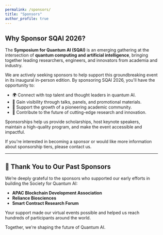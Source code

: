 ```yaml
---
permalink: /sponsors/
title: "Sponsors"
author_profile: true
---
```


## Why Sponsor SQAI 2026?

The **Symposium for Quantum AI (SQAI)** is an emerging gathering at the intersection of **quantum computing and artificial intelligence**, bringing together leading researchers, engineers, and innovators from academia and industry.

We are actively seeking sponsors to help support this groundbreaking event in its inaugural in-person edition. By sponsoring SQAI 2026, you'll have the opportunity to:

- 🌍 Connect with top talent and thought leaders in quantum AI.
- 🎤 Gain visibility through talks, panels, and promotional materials.
- 🚀 Support the growth of a pioneering academic community.
- 🧠 Contribute to the future of cutting-edge research and innovation.

Sponsorships help us provide scholarships, host keynote speakers, maintain a high-quality program, and make the event accessible and impactful.

If you're interested in becoming a sponsor or would like more information about sponsorship tiers, please contact us.

---

## 🙏 Thank You to Our Past Sponsors

We’re deeply grateful to the sponsors who supported our early efforts in building the Society for Quantum AI:

- **APAC Blockchain Development Association**
- **Reliance Biosciences**
- **Smart Contract Research Forum**

Your support made our virtual events possible and helped us reach hundreds of participants around the world.

Together, we're shaping the future of Quantum AI.
